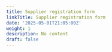 ```yaml
---
title: Supplier registration form
linkTitle: Supplier registration form
date: '2025-05-01T21:05:00Z'
weight: 1
description: No content
draft: false
---
```



